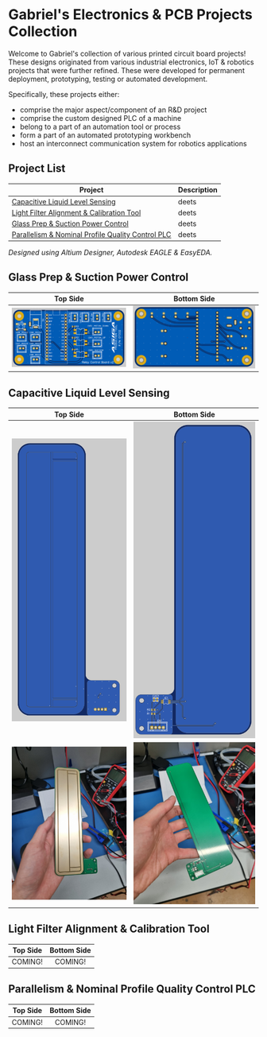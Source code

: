 # Gabriel's Electronics & PCB Projects Collection

Welcome to Gabriel's collection of various printed circuit board projects! These designs originated from various industrial electronics, IoT & robotics projects that were further refined. These were developed for permanent deployment, prototyping, testing or automated development. 

Specifically, these projects either:
- comprise the major aspect/component of an R&D project
- comprise the custom designed PLC of a machine
- belong to a part of an automation tool or process
- form a part of an automated prototyping workbench
- host an interconnect communication system for robotics applications

## Project List
| Project                                                                                                | Description |
| ------------------------------------------------------------------------------------------------------ | ----------- |
| [Capacitive Liquid Level Sensing](##-Glass-Prep-&-Suction-Power-Control-Board)                         | deets       |
| [Light Filter Alignment & Calibration Tool](#light-filter-alignment--calibration-tool)                 | deets       |
| [Glass Prep & Suction Power Control](#glass-prep--suction-power-control)                               | deets       |
| [Parallelism & Nominal Profile Quality Control PLC](#parallelism--nominal-profile-quality-control-plc) | deets       |


*Designed using Altium Designer, Autodesk EAGLE & EasyEDA.*

## Glass Prep & Suction Power Control

|                       Top Side                       |                     Bottom Side                      |
| :--------------------------------------------------: | :--------------------------------------------------: |
| ![alt text](/img/glass_suction_power_control_ts.png) | ![alt text](/img/glass_suction_power_control_bs.png) |

## Capacitive Liquid Level Sensing
|                         Top Side                         |                       Bottom Side                        |
| :------------------------------------------------------: | :------------------------------------------------------: |
| ![alt text](/img/fdc1004-capacitive-level-sensor-ts.png) | ![alt text](/img/fdc1004-capacitive-level-sensor-bs.png) |
| ![alt text](/img/fdc1004-capacitive-level-sensor-1.jpg)  | ![alt text](/img/fdc1004-capacitive-level-sensor-2.jpg)  |

## Light Filter Alignment & Calibration Tool
| Top Side | Bottom Side |
| :------: | :---------: |
| COMING!  |   COMING!   |

## Parallelism & Nominal Profile Quality Control PLC
| Top Side | Bottom Side |
| :------: | :---------: |
| COMING!  |   COMING!   |
